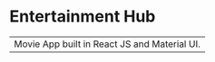 # Entertainment Hub
<table>
<tr>
<td>
  Movie App built in React JS and Material UI.
</td>
</tr>
</table>

##
